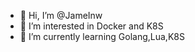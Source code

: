 - 👋 Hi, I’m @JameInw
- 👀 I’m interested in Docker and K8S
- 🌱 I’m currently learning Golang,Lua,K8S
<!--- 💞️ I’m looking to collaborate on ... --->
<!--- 📫 How to reach me ... --->

<!---
JameInw/JameInw is a ✨ special ✨ repository because its `README.md` (this file) appears on your GitHub profile.
You can click the Preview link to take a look at your changes.
--->
